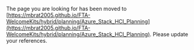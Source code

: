 The page you are looking for has been moved to [https://mbrat2005.github.io/FTA-WelcomeKits/hybrid/planning/Azure_Stack_HCI_Planning](https://mbrat2005.github.io/FTA-WelcomeKits/hybrid/planning/Azure_Stack_HCI_Planning). Please update your references.
